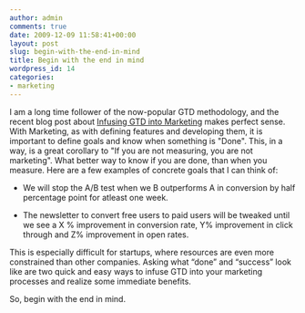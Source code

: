 ```yaml
---
author: admin
comments: true
date: 2009-12-09 11:58:41+00:00
layout: post
slug: begin-with-the-end-in-mind
title: Begin with the end in mind
wordpress_id: 14
categories:
- marketing
---
```


I am a long time follower of the now-popular GTD methodology, and the recent blog post about [Infusing GTD into Marketing](http://www.gtdtimes.com/2009/12/07/infusing-gtd-into-your-marketing/) makes perfect sense. With Marketing, as with defining features and developing them, it is important to define goals and know when something is "Done". This, in a way, is a great corollary to "If you are not measuring, you are not marketing". What better way to know if you are done, than when you measure. Here are a few examples of concrete goals that I can think of:



	
  * We will stop the A/B test when we B outperforms A in conversion by half percentage point for atleast one week.

	
  * The newsletter to convert free users to paid users will be tweaked until we see a X % improvement in conversion rate, Y% improvement in click through and Z% improvement in open rates.


This is especially difficult for startups, where resources are even more constrained than other companies. Asking what “done” and “success” look like are two quick and easy ways to infuse GTD into your marketing processes and realize some immediate benefits.

So, begin with the end in mind.
